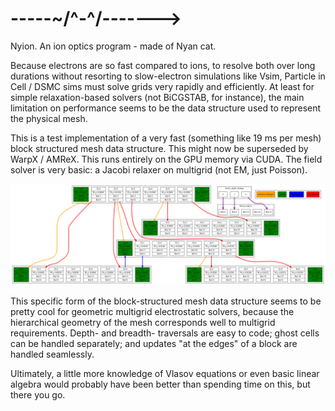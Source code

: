 # -----~/^-^/------->

Nyion. An ion optics program - made of Nyan cat.

Because electrons are so fast compared to ions, to resolve both over long durations without resorting to slow-electron simulations like Vsim, Particle in Cell / DSMC sims must solve grids very rapidly and efficiently. 
At least for simple relaxation-based solvers (not BiCGSTAB, for instance), the main limitation on performance seems to be the data structure used to represent the physical mesh.

This is a test implementation of a very fast (something like 19 ms per mesh) block structured mesh data structure. This might now be superseded by WarpX / AMReX. This runs entirely on the GPU memory via CUDA. The field solver is very basic: a Jacobi relaxer on multigrid (not EM, just Poisson).

![](data_structure_chart/data_structure_chart.png)

This specific form of the block-structured mesh data structure seems to be pretty cool for geometric multigrid electrostatic solvers, because the hierarchical geometry of the mesh corresponds well to multigrid requirements.
 Depth- and breadth- traversals are easy to code; ghost cells can be handled separately; and updates "at the edges" of a block are handled seamlessly.



Ultimately, a little more knowledge of Vlasov equations or even basic linear algebra would probably have been better than spending time on this, but there you go.



